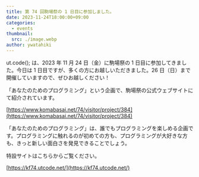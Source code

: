 ```yaml
---
title: 第 74 回駒場祭の 1 日目に参加しました。
date: 2023-11-24T18:00:00+09:00
categories:
  - events
thumbnail:
  src: ./image.webp
author: ywatahiki
---
```


ut.code(); は、2023 年 11 月 24 日（金）に駒場祭の 1 日目に参加してきました。今日は 1 日目ですが、多くの方にお越しいただきました。26 日（日）まで開催していますので、ぜひお越しください！

「あなたのためのプログラミング」という企画で、駒場祭の公式ウェブサイトにて紹介されています。

[https://www.komabasai.net/74/visitor/project/384](https://www.komabasai.net/74/visitor/project/384)

「あなたのためのプログラミング」は、誰でもプログラミングを楽しめる企画です。プログラミングに触れるのが初めての方も、プログラミングが大好きな方も、きっと新しい面白さを発見できることでしょう。

特設サイトはこちらからご覧ください。

[https://kf74.utcode.net/](https://kf74.utcode.net/)
